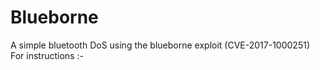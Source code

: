 # Blueborne

A simple bluetooth DoS using the blueborne exploit (CVE-2017-1000251)
For instructions :- 
